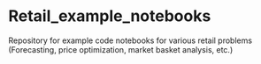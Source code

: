 # Retail_example_notebooks
Repository for example code notebooks for various retail problems (Forecasting, price optimization, market basket analysis, etc.)
